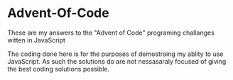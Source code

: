 # Advent-Of-Code

These are my answers to the "Advent of Code" programing challanges witten in JavaScript

The coding done here is for the purposes of demostraing my ablity to use JavaScript.
As such the solutions do are not nessasaraly focused of giving the best coding solutions possible.